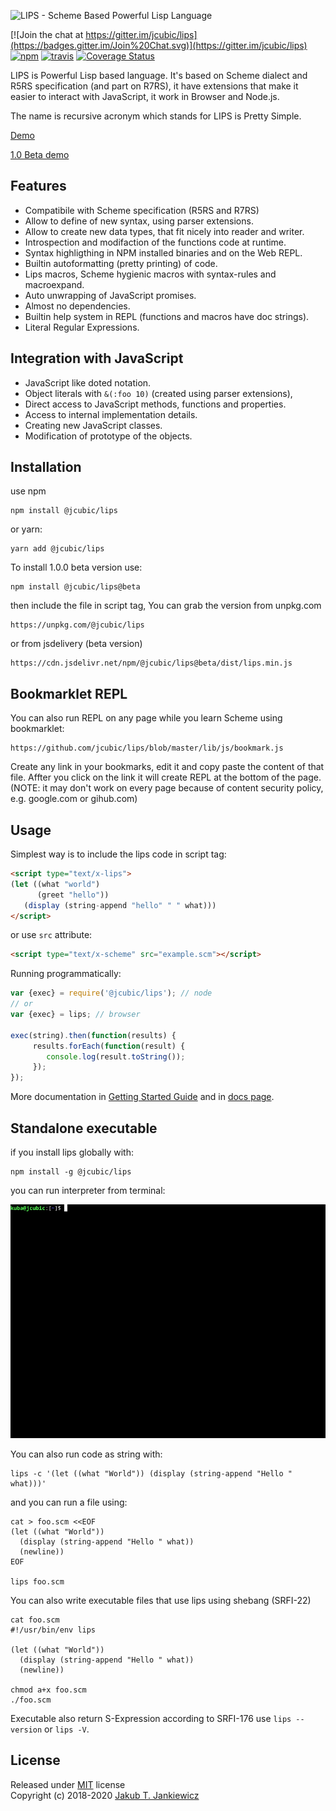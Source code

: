 ![LIPS - Scheme Based Powerful Lisp Language](https://github.com/jcubic/lips/blob/devel/assets/lips.svg?raw=true)

[![Join the chat at https://gitter.im/jcubic/lips](https://badges.gitter.im/Join%20Chat.svg)](https://gitter.im/jcubic/lips)
[![npm](https://img.shields.io/badge/npm-DEV-blue.svg)](https://www.npmjs.com/package/@jcubic/lips)
[![travis](https://travis-ci.org/jcubic/lips.svg?branch=devel&b4f46ce03d31812c2cc6f878af94a338d447de1e)](https://travis-ci.org/jcubic/lips)
[![Coverage Status](https://coveralls.io/repos/github/jcubic/lips/badge.svg?branch=devel&2c48907438a7265935a7b21e6931008d)](https://coveralls.io/github/jcubic/lips?branch=devel)


LIPS is Powerful Lisp based language. It's based on Scheme dialect and R5RS
specification (and part on R7RS), it have extensions that make it easier to interact
with JavaScript, it work in Browser and Node.js.

The name is recursive acronym which stands for LIPS is Pretty Simple.

[Demo](https://jcubic.github.io/lips/#demo)

[1.0 Beta demo](https://codepen.io/jcubic/full/YzqwoJd)

## Features

* Compatibile with Scheme specification (R5RS and R7RS)
* Allow to define of new syntax, using parser extensions.
* Allow to create new data types, that fit nicely into reader and writer.
* Introspection and modifaction of the functions code at runtime.
* Syntax highligthing in NPM installed binaries and on the Web REPL.
* Builtin autoformatting (pretty printing) of code.
* Lips macros, Scheme hygienic macros with syntax-rules and macroexpand.
* Auto unwrapping of JavaScript promises.
* Almost no dependencies.
* Builtin help system in REPL (functions and macros have doc strings).
* Literal Regular Expressions.

## Integration with JavaScript

* JavaScript like doted notation.
* Object literals with `&(:foo 10)` (created using parser extensions),
* Direct access to JavaScript methods, functions and properties.
* Access to internal implementation details.
* Creating new JavaScript classes.
* Modification of prototype of the objects.

## Installation

use npm

```
npm install @jcubic/lips
```

or yarn:

```
yarn add @jcubic/lips
```

To install 1.0.0 beta version use:

```
npm install @jcubic/lips@beta
```



then include the file in script tag, You can grab the version from unpkg.com

```
https://unpkg.com/@jcubic/lips
```

or from jsdelivery (beta version)

```
https://cdn.jsdelivr.net/npm/@jcubic/lips@beta/dist/lips.min.js
```

## Bookmarklet REPL


You can also run REPL on any page while you learn Scheme using bookmarklet:

```
https://github.com/jcubic/lips/blob/master/lib/js/bookmark.js
```

Create any link in your bookmarks, edit it and copy paste the content of that file.
Affter you click on the link it will create REPL at the bottom of the page.
(NOTE: it may don't work on every page because of content security policy, 
e.g. google.com or gihub.com)

## Usage


Simplest way is to include the lips code in script tag:

```html
<script type="text/x-lips">
(let ((what "world")
      (greet "hello"))
   (display (string-append "hello" " " what)))
</script>
```

or use `src` attribute:

```html
<script type="text/x-scheme" src="example.scm"></script>
```

Running programmatically:

```javascript
var {exec} = require('@jcubic/lips'); // node
// or
var {exec} = lips; // browser

exec(string).then(function(results) {
     results.forEach(function(result) {
        console.log(result.toString());
     });
});
```

More documentation in [Getting Started Guide](https://github.com/jcubic/lips/wiki/Getting-Started) and
in [docs page](https://jcubic.github.io/lips/docs.html).

## Standalone executable

if you install lips globally with:

```
npm install -g @jcubic/lips
```

you can run interpreter from terminal:

![LIPS: Scheme interactive terminal](https://github.com/jcubic/lips/blob/devel/assets/screencast.gif?raw=true)


You can also run code as string with:

```
lips -c '(let ((what "World")) (display (string-append "Hello " what)))'
```

and you can run a file using:

```
cat > foo.scm <<EOF
(let ((what "World"))
  (display (string-append "Hello " what))
  (newline))
EOF

lips foo.scm
```

You can also write executable files that use lips using shebang (SRFI-22)

```
cat foo.scm
#!/usr/bin/env lips

(let ((what "World"))
  (display (string-append "Hello " what))
  (newline))

chmod a+x foo.scm
./foo.scm
```

Executable also return S-Expression according to SRFI-176 use `lips --version` or `lips -V`.

## License

Released under [MIT](http://opensource.org/licenses/MIT) license<br/>
Copyright (c) 2018-2020 [Jakub T. Jankiewicz](https://jcubic.pl/jakub-jankiewicz)
